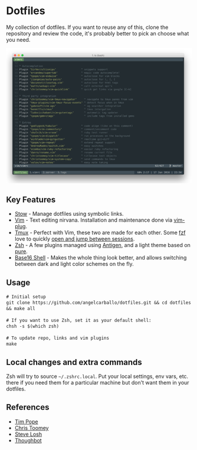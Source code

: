 Dotfiles
========

My collection of dotfiles. If you want to reuse any of this, clone the repository and review the code, it's probably better to pick an choose what you need.

![Screenshot](https://raw.githubusercontent.com/angelcarballo/dotfiles/master/screenshot.png)

Key Features
------------

* [Stow] - Manage dotfiles using symbolic links.
* [Vim] - Text editing nirvana. Installation and maintenance done via [vim-plug].
* [Tmux] - Perfect with Vim, these two are made for each other. Some [fzf] love to quickly [open and jump between sessions].
* [Zsh] - A few plugins managed using [Antigen], and a light theme based on [pure].
* [Base16 Shell] - Makes the whole thing look better, and allows switching between dark and light color schemes on the fly.

[Tmux]: https://tmux.github.io/
[Stow]: https://www.gnu.org/software/stow/
[Zsh]: http://www.zsh.org/
[Vim]: http://www.vim.org/
[Antigen]: https://github.com/zsh-users/antigen
[pure]: https://github.com/sindresorhus/pure
[vim-plug]: https://github.com/junegunn/vim-plug
[fzf]: https://github.com/junegunn/fzf
[open and jump between sessions]: https://github.com/angelcarballo/dotfiles/blob/master/tmux/.tmux.conf#L121-L125
[Base16 Shell]: https://github.com/chriskempson/base16-shell

Usage
-----

```shell
# Initial setup
git clone https://github.com/angelcarballo/dotfiles.git && cd dotfiles && make all

# If you want to use Zsh, set it as your default shell:
chsh -s $(which zsh)

# To update repo, links and vim plugins
make
``````

Local changes and extra commands
--------------------------------

Zsh will try to source `~/.zshrc.local`. Put your local settings, env vars, etc. there if you need them for a particular machine but don't want them in your dotfiles.

References
----------

* [Tim Pope]
* [Chris Toomey]
* [Steve Losh]
* [Thoughbot]

[Tim Pope]: https://github.com/tpope
[Chris Toomey]: https://github.com/christoomey/dotfiles
[Steve Losh]: http://learnvimscriptthehardway.stevelosh.com
[Thoughbot]: https://github.com/thoughtbot/dotfiles
